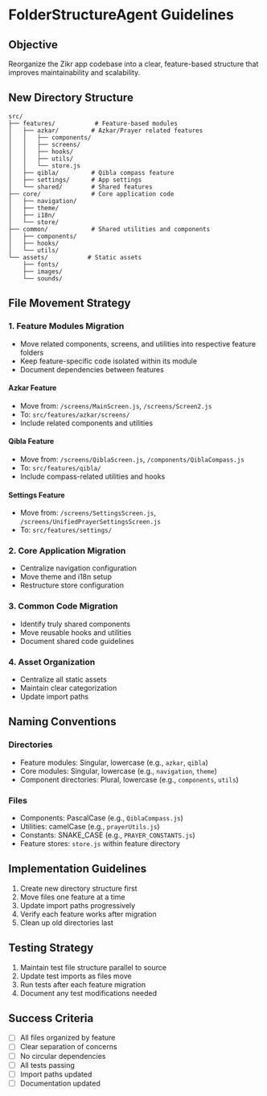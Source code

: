 # FolderStructureAgent Guidelines

## Objective
Reorganize the Zikr app codebase into a clear, feature-based structure that improves maintainability and scalability.

## New Directory Structure
```
src/
├── features/           # Feature-based modules
│   ├── azkar/         # Azkar/Prayer related features
│   │   ├── components/
│   │   ├── screens/
│   │   ├── hooks/
│   │   ├── utils/
│   │   └── store.js   
│   ├── qibla/         # Qibla compass feature
│   ├── settings/      # App settings
│   └── shared/        # Shared features
├── core/              # Core application code
│   ├── navigation/    
│   ├── theme/         
│   ├── i18n/         
│   └── store/        
├── common/            # Shared utilities and components
│   ├── components/    
│   ├── hooks/        
│   └── utils/        
└── assets/           # Static assets
    ├── fonts/
    ├── images/
    └── sounds/
```

## File Movement Strategy

### 1. Feature Modules Migration
- Move related components, screens, and utilities into respective feature folders
- Keep feature-specific code isolated within its module
- Document dependencies between features

#### Azkar Feature
- Move from: `/screens/MainScreen.js`, `/screens/Screen2.js`
- To: `src/features/azkar/screens/`
- Include related components and utilities

#### Qibla Feature
- Move from: `/screens/QiblaScreen.js`, `/components/QiblaCompass.js`
- To: `src/features/qibla/`
- Include compass-related utilities and hooks

#### Settings Feature
- Move from: `/screens/SettingsScreen.js`, `/screens/UnifiedPrayerSettingsScreen.js`
- To: `src/features/settings/`

### 2. Core Application Migration
- Centralize navigation configuration
- Move theme and i18n setup
- Restructure store configuration

### 3. Common Code Migration
- Identify truly shared components
- Move reusable hooks and utilities
- Document shared code guidelines

### 4. Asset Organization
- Centralize all static assets
- Maintain clear categorization
- Update import paths

## Naming Conventions

### Directories
- Feature modules: Singular, lowercase (e.g., `azkar`, `qibla`)
- Core modules: Singular, lowercase (e.g., `navigation`, `theme`)
- Component directories: Plural, lowercase (e.g., `components`, `utils`)

### Files
- Components: PascalCase (e.g., `QiblaCompass.js`)
- Utilities: camelCase (e.g., `prayerUtils.js`)
- Constants: SNAKE_CASE (e.g., `PRAYER_CONSTANTS.js`)
- Feature stores: `store.js` within feature directory

## Implementation Guidelines

1. Create new directory structure first
2. Move files one feature at a time
3. Update import paths progressively
4. Verify each feature works after migration
5. Clean up old directories last

## Testing Strategy

1. Maintain test file structure parallel to source
2. Update test imports as files move
3. Run tests after each feature migration
4. Document any test modifications needed

## Success Criteria

- [ ] All files organized by feature
- [ ] Clear separation of concerns
- [ ] No circular dependencies
- [ ] All tests passing
- [ ] Import paths updated
- [ ] Documentation updated
